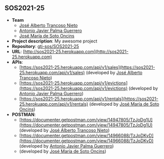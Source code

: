 ## SOS2021-25
- **Team**
  - [José Alberto Trancoso Nieto](https://github.com/AlbertoTNJ)
  - [Antonio Javier Palma Guerrero](https://github.com/ajpalma28)
  - [José María de Soto Oncins](https://github.com/PepeDeSoto)
- **Project description**: My awesome project
- **Repository**: [gti-sos/SOS2021-25](https://github.com/gti-sos/SOS2021-25)
- **URL**: [http://sos2021-25.herokuapp.com](http://sos2021-25.herokuapp.com)
-  **APIs**:
    - [https://sos2021-25.herokuapp.com/api/v1/sales](https://sos2021-25.herokuapp.com/api/v1/sales) (developed by [José Alberto Trancoso Nieto](https://github.com/AlbertoTNJ))
    - [https://sos2021-25.herokuapp.com/api/v1/evictions](https://sos2021-25.herokuapp.com/api/v1/evictions) (developed by [Antonio Javier Palma Guerrero](https://github.com/ajpalma28))
    - [https://sos2021-25.herokuapp.com/api/v1/rentals](https://sos2021-25.herokuapp.com/api/v1/rentals) (developed by [José María de Soto Oncins](https://github.com/PepeDeSoto))
- **POSTMAN**:
    - [https://documenter.getpostman.com/view/14947805/TzJoDg1U](https://documenter.getpostman.com/view/14947805/TzJoDg1U) (developed by [José Alberto Trancoso Nieto](https://github.com/AlbertoTNJ))
    - [https://documenter.getpostman.com/view/14966088/TzJoDKvD](https://documenter.getpostman.com/view/14966088/TzJoDKvD) (developed by [Antonio Javier Palma Guerrero](https://github.com/ajpalma28))
    - []() (developed by [José María de Soto Oncins](https://github.com/PepeDeSoto))